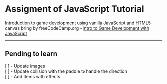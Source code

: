 # Assigment of JavaScript Tutorial

Introduction to game development using vanilla JavaScript and HTML5 canvas bring by 
freeCodeCamp.org - [Intro to Game Development with JavaScript](https://www.freecodecamp.org/news/beaucarnes/intro-to-game-development-with-javascript--pqogm3nsF)

----

## Pending to learn

[ ] - Update images    
[ ] - Update collision with the paddle to handle the direction    
[ ] - Add Items with effects
